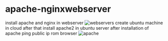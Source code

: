 # apache-nginxwebserver
install apache and nginx in webserver
![webservers](https://user-images.githubusercontent.com/29538033/165931095-a6cffb16-cc21-46a4-af99-9e63fb0f1bc0.PNG)
create ubuntu machine in cloud
after that install apache2 in ubuntu server
after installation of apache ping public ip rom browser
![apache](https://user-images.githubusercontent.com/29538033/165931570-b8eab2d2-1ef0-4192-bd20-cce2c50c80df.PNG)

